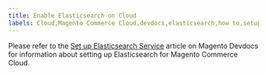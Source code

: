 ```yaml
---
title: Enable Elasticsearch on Cloud
labels: Cloud,Magento Commerce Cloud,devdocs,elasticsearch,how to,setup
---
```


Please refer to the [Set up Elasticsearch Service](https://devdocs.magento.com/guides/v2.3/cloud/project/project-conf-files_services-elastic.html#elasticsearch-software-compatibility) article on Magento Devdocs for information about setting up Elasticsearch for Magento Commerce Cloud.